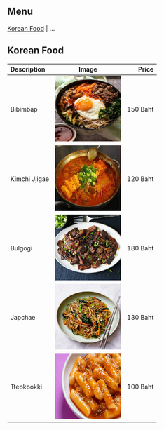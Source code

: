 ## Menu

[Korean Food](#korean-food) | ...

## Korean Food
| Description   |                                  Image                                   |    Price |
|:--------------|:------------------------------------------------------------------------:|---------:|
| Bibimbap      |   <img src="images/korean-food/bibimbap.jpg" width="150" height="150">   | 150 Baht |
| Kimchi Jjigae | <img src="images/korean-food/kimchiJjigae.jpg" width="150" height="150"> | 120 Baht |
| Bulgogi       |   <img src="images/korean-food/bulgogi.jpg" width="150" height="150">    | 180 Baht |
| Japchae       |   <img src="images/korean-food/japchae.jpg" width="150" height="150">    | 130 Baht |
| Tteokbokki    |  <img src="images/korean-food/tteokbokki.jpg" width="150" height="150">  | 100 Baht |
